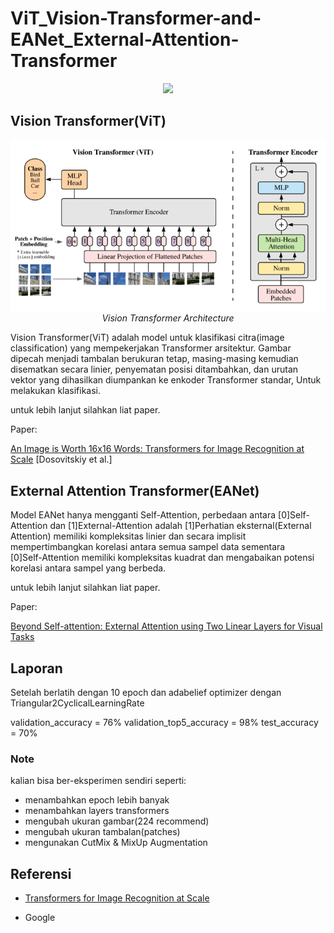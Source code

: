 # ViT_Vision-Transformer-and-EANet_External-Attention-Transformer

<p align="center">
 <img src="https://github.com/sultanbst123/ViT_Vision-Transformer-and-EANet_External-Attention-Transformer/blob/main/source.gif"><i></i>
</p>

## Vision Transformer(ViT)

<p align="center">
 <img src="https://github.com/sultanbst123/ViT_Vision-Transformer-and-EANet_External-Attention-Transformer/blob/main/images.png"><i>Vision Transformer Architecture</i>
</p>

Vision Transformer(ViT) adalah model untuk klasifikasi citra(image classification) yang mempekerjakan Transformer arsitektur. Gambar dipecah menjadi tambalan berukuran tetap, masing-masing kemudian disematkan secara linier, penyematan posisi ditambahkan, dan urutan vektor yang dihasilkan diumpankan ke enkoder Transformer standar, Untuk melakukan klasifikasi.

untuk lebih lanjut silahkan liat paper. 

Paper: <p><a href="https://arxiv.org/pdf/2010.11929"> An Image is Worth 16x16 Words: Transformers for Image Recognition at Scale</a> [Dosovitskiy et al.]</p>


## External Attention Transformer(EANet) 

Model EANet hanya mengganti Self-Attention, perbedaan antara [0]Self-Attention dan [1]External-Attention adalah  [1]Perhatian eksternal(External Attention) memiliki kompleksitas linier dan secara implisit mempertimbangkan korelasi antara semua sampel data sementara  
[0]Self-Attention memiliki kompleksitas kuadrat dan mengabaikan potensi korelasi antara sampel yang berbeda.

untuk lebih lanjut silahkan liat paper. 

Paper: <p><a href="https://arxiv.org/pdf/2105.02358"> Beyond Self-attention: External Attention using Two Linear Layers for Visual Tasks</a></p>

## Laporan
Setelah berlatih dengan 10 epoch dan adabelief optimizer dengan Triangular2CyclicalLearningRate

validation_accuracy = 76%
validation_top5_accuracy = 98%
test_accuracy = 70%

### Note
kalian bisa ber-eksperimen sendiri seperti: 

- menambahkan epoch lebih banyak
- menambahkan layers transformers
- mengubah ukuran gambar(224 recommend)
- mengubah ukuran tambalan(patches)
- mengunakan CutMix & MixUp Augmentation 

## Referensi 

- <p><a href="https://ai.googleblog.com/2020/12/transformers-for-image-recognition-at.html?m=1">Transformers for Image Recognition at Scale</a></p>
- Google 

